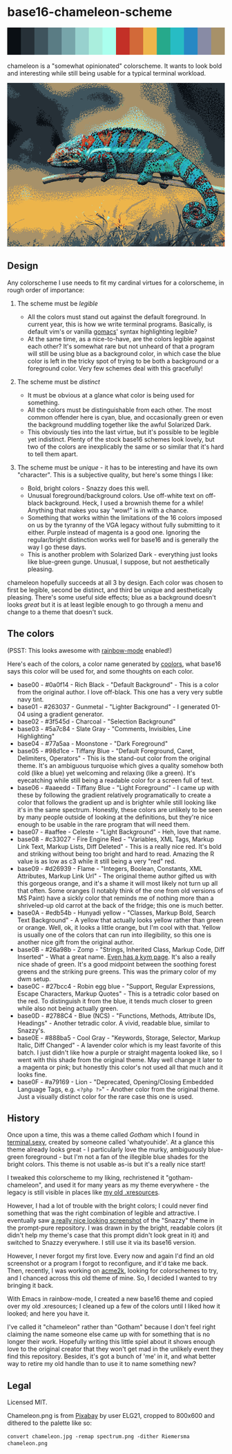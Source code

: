 # base16-chameleon-scheme

![Preview of this colorscheme](spectrum.png)

chameleon is a "somewhat opinionated" colorscheme. It wants to look bold and
interesting while still being usable for a typical terminal workload.

![A photograph of a chameleon, dithered to the scheme](chameleon.png)

## Design

Any colorscheme I use needs to fit my cardinal virtues for a colorscheme, in
rough order of importance:

1. The scheme must be *legible* 
   - All the colors must stand out against the default foreground. In current
     year, this is how we write terminal programs. Basically, is default vim's
     or vanilla [gomacs][gomacs]' syntax highlighting legible?
   - At the same time, as a nice-to-have, are the colors legible against each
     other? It's somewhat rare but not unheard of that a program will still be
     using blue as a background color, in which case the blue color is left in
     the tricky spot of trying to be both a background or a foreground color.
     Very few schemes deal with this gracefully!

2. The scheme must be *distinct*
   - It must be obvious at a glance what color is being used for something.
   - All the colors must be distinguishable from each other. The most common
     offender here is cyan, blue, and occasionally green or even the background
     muddling together like the awful Solarized Dark.
   - This obviously ties into the last virtue, but it's possible to be legible
     yet indistinct. Plenty of the stock base16 schemes look lovely, but two of
     the colors are inexplicably the same or so similar that it's hard to tell
     them apart.

3. The scheme must be *unique* - it has to be interesting and have its own
   "character". This is a subjective quality, but here's some things I like:
   - Bold, bright colors - Snazzy does this well.
   - Unusual foreground/background colors. Use off-white text on off-black 
     background. Heck, I used a brownish theme for a while! Anything that makes
     you say "wow!" is in with a chance.
   - Something that works within the limitations of the 16 colors imposed on us
     by the tyranny of the VGA legacy without fully submitting to it either.
     Purple instead of magenta is a good one. Ignoring the regular/bright
     distinction works well for base16 and is generally the way I go these days.
   - This is another problem with Solarized Dark - everything just looks like
     blue-green gunge. Unusual, I suppose, but not aesthetically pleasing.

chameleon hopefully succeeds at all 3 by design. Each color was chosen to first
be legible, second be distinct, and third be unique and aesthetically pleasing.
There's some useful side effects; blue as a background doesn't looks *great* but
it is at least legible enough to go through a menu and change to a theme that
doesn't suck.

[gomacs]: https://github.com/japanoise/gomacs

## The colors

(PSST: This looks awesome with [rainbow-mode][rainbow] enabled!)

Here's each of the colors, a color name generated by
[coolors](https://coolors.co/), what base16 says this color will be used for,
and some thoughts on each color.

* base00 - #0a0f14 - Rich Black - "Default Background" - This is a color from
  the original author. I love off-black. This one has a very very subtle navy
  tint.
* base01 - #263037 - Gunmetal - "Lighter Background" - I generated 01-04 using a
  gradient generator.
* base02 - #3f545d - Charcoal - "Selection Background"
* base03 - #5a7c84 - Slate Gray - "Comments, Invisibles, Line Highlighting"
* base04 - #77a5aa - Moonstone - "Dark Foreground"
* base05 - #98d1ce - Tiffany Blue - "Default Foreground, Caret, Delimiters,
  Operators" - This is the stand-out color from the original theme. It's an
  ambiguous turquoise which gives a quality somehow both cold (like a blue) yet
  welcoming and relaxing (like a green). It's eyecatching while still being a
  readable color for a screen full of text.
* base06 - #aaeedd - Tiffany Blue - "Light Foreground" - I came up with these by
  following the gradient relatively programatically to create a color that
  follows the gradient up and is brighter while still looking like it's in the
  same spectrum. Honestly, these colors are unlikely to be seen by many people
  outside of looking at the definitions, but they're nice enough to be usable in
  the rare program that will need them.
* base07 - #aaffee - Celeste - "Light Background" - Heh, love that name.
* base08 - #c33027 - Fire Engine Red - "Variables, XML Tags, Markup Link Text,
  Markup Lists, Diff Deleted" - This is a really nice red. It's bold and
  striking without being too bright and hard to read. Amazing the R value is as
  low as c3 while it still being a very "red" red.
* base09 - #d26939 - Flame - "Integers, Boolean, Constants, XML Attributes,
  Markup Link Url" - The original theme author gifted us with this gorgeous
  orange, and it's a shame it will most likely not turn up all that often. Some
  oranges (I notably think of the one from old versions of MS Paint) have a
  sickly color that reminds me of nothing more than a shriveled-up old carrot at
  the back of the fridge; this one is much better.
* base0A - #edb54b - Hunyadi yellow - "Classes, Markup Bold, Search Text
  Background" - A yellow that actually looks yellow rather than green or
  orange. Well, ok, it looks a little orange, but I'm cool with that. Yellow is
  usually one of the colors that can run into illegibility, so this one is
  another nice gift from the original author.
* base0B - #26a98b - Zomp - "Strings, Inherited Class, Markup Code, Diff
  Inserted" - What a great name. [Even has a kym page][zomp]. It's also a really
  nice shade of green. It's a good midpoint between the soothing forest greens and
  the striking pure greens. This was the primary color of my dwm setup.
* base0C - #27bcc4 - Robin egg blue - "Support, Regular Expressions, Escape
  Characters, Markup Quotes" - This is a tetradic color based on the red. To
  distinguish it from the blue, it tends much closer to green while also not
  being actually green.
* base0D - #2788C4 - Blue (NCS) - "Functions, Methods, Attribute IDs,
  Headings" - Another tetradic color. A vivid, readable blue, similar to
  Snazzy's.
* base0E - #888ba5 - Cool Gray - "Keywords, Storage, Selector, Markup Italic,
  Diff Changed" - A lavender color which is my least favorite of this batch. I
  just didn't like how a purple or straight magenta looked like, so I went with
  this shade from the original theme. May well change it later to a magenta or
  pink; but honestly this color's not used all that much and it looks fine.
* base0F - #a79169 - Lion - "Deprecated, Opening/Closing Embedded Language Tags,
  e.g. `<?php ?>`" - Another color from the original theme. Just a visually
  distinct color for the rare case this one is used.

[zomp]: https://knowyourmeme.com/memes/zomp
[rainbow]: https://elpa.gnu.org/packages/rainbow-mode.html

## History

Once upon a time, this was a theme called *Gotham* which I found in
[terminal.sexy](https://terminal.sexy/), created by someone called
'whatyouhide'. At a glance this theme already looks great - I particularly love
the murky, ambiguously blue-green foreground - but I'm not a fan of the
illegible blue shades for the bright colors. This theme is not usable as-is but
it's a really nice start!

I tweaked this colorscheme to my liking, rechristened it "gotham-chameleon", and
used it for many years as my theme everywhere - the legacy is still visible in
places like [my old .xresources][xr].

However, I had a lot of trouble with the bright colors; I could never find
something that was the right combination of legible and attractive. I eventually
saw [a really nice looking screenshot][snazzy] of the "Snazzy" theme in the 
prompt-pure repository. I was drawn in by the bright, readable colors (it didn't
help my theme's case that this prompt didn't look great in it) and switched to
Snazzy everywhere. I still use it via its base16 version.

However, I never forgot my first love. Every now and again I'd find an old
screenshot or a program I forgot to reconfigure, and it'd take me back. Then,
recently, I was working on [acme2k][acme], looking for colorschemes to try, and
I chanced across this old theme of mine. So, I decided I wanted to try bringing
it back.

With Emacs in rainbow-mode, I created a new base16 theme and copied over my old
.xresources; I cleaned up a few of the colors until I liked how it looked; and
here you have it.

I've called it "chameleon" rather than "Gotham" because I don't feel right
claiming the name someone else came up with for something that is no longer
their work. Hopefully writing this little spiel about it shows enough love to
the original creator that they won't get mad in the unlikely event they find
this repository. Besides, it's got a bunch of 'me' in it, and what better way to
retire my old handle than to use it to name something new?

[xr]: https://github.com/japanoise/scripts-dotfiles/blob/master/.Xresources
[snazzy]: https://github.com/sindresorhus/pure/blob/main/screenshot.png
[acme]: https://github.com/japanoise/acme2k

## Legal

Licensed MIT.

Chameleon.png is from
[Pixabay](https://pixabay.com/photos/chameleon-animal-wildlife-reptile-6159370/)
by user ELG21, cropped to 800x600 and dithered to the palette like so:

    convert chameleon.jpg -remap spectrum.png -dither Riemersma chameleon.png
